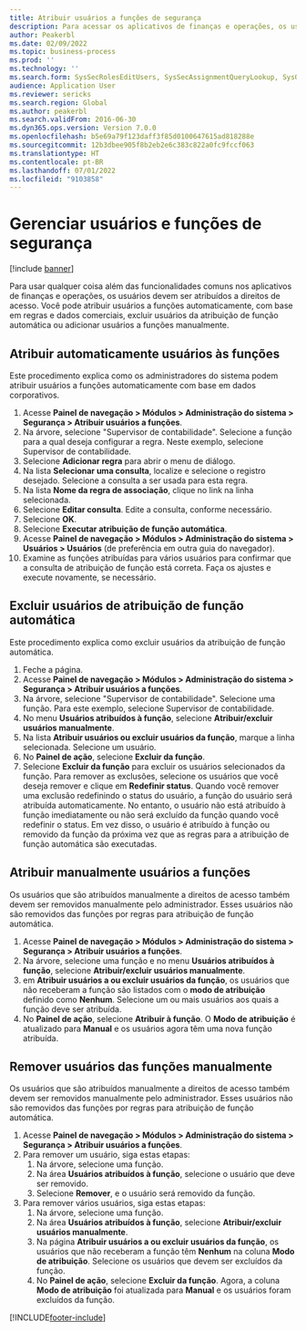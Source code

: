 ```yaml
---
title: Atribuir usuários a funções de segurança
description: Para acessar os aplicativos de finanças e operações, os usuários devem ser atribuídos a direitos de acesso.
author: Peakerbl
ms.date: 02/09/2022
ms.topic: business-process
ms.prod: ''
ms.technology: ''
ms.search.form: SysSecRolesEditUsers, SysSecAssignmentQueryLookup, SysQueryForm, SysSecRoleExcludeUsers
audience: Application User
ms.reviewer: sericks
ms.search.region: Global
ms.author: peakerbl
ms.search.validFrom: 2016-06-30
ms.dyn365.ops.version: Version 7.0.0
ms.openlocfilehash: b5e69a79f123daff3f85d0100647615ad818288e
ms.sourcegitcommit: 12b3dbee905f8b2eb2e6c383c822a0fc9fccf063
ms.translationtype: HT
ms.contentlocale: pt-BR
ms.lasthandoff: 07/01/2022
ms.locfileid: "9103858"
---
```

# <a name="manage-users-and-security-roles"></a>Gerenciar usuários e funções de segurança

[!include [banner](../../includes/banner.md)]

Para usar qualquer coisa além das funcionalidades comuns nos aplicativos de finanças e operações, os usuários devem ser atribuídos a direitos de acesso. Você pode atribuir usuários a funções automaticamente, com base em regras e dados comerciais, excluir usuários da atribuição de função automática ou adicionar usuários a funções manualmente.

## <a name="automatically-assign-users-to-roles"></a>Atribuir automaticamente usuários às funções
Este procedimento explica como os administradores do sistema podem atribuir usuários a funções automaticamente com base em dados corporativos. 
1. Acesse **Painel de navegação > Módulos > Administração do sistema > Segurança > Atribuir usuários a funções**.
2. Na árvore, selecione "Supervisor de contabilidade". Selecione a função para a qual deseja configurar a regra. Neste exemplo, selecione Supervisor de contabilidade. 
3. Selecione **Adicionar regra** para abrir o menu de diálogo.
4. Na lista **Selecionar uma consulta**, localize e selecione o registro desejado. Selecione a consulta a ser usada para esta regra.  
5. Na lista **Nome da regra de associação**, clique no link na linha selecionada.
6. Selecione **Editar consulta**. Edite a consulta, conforme necessário.  
7. Selecione **OK**.
8. Selecione **Executar atribuição de função automática**.
9. Acesse **Painel de navegação > Módulos > Administração do sistema > Usuários > Usuários** (de preferência em outra guia do navegador).
10. Examine as funções atribuídas para vários usuários para confirmar que a consulta de atribuição de função está correta. Faça os ajustes e execute novamente, se necessário.

## <a name="exclude-users-from-automatic-role-assignment"></a>Excluir usuários de atribuição de função automática
Este procedimento explica como excluir usuários da atribuição de função automática.

1. Feche a página.
2. Acesse **Painel de navegação > Módulos > Administração do sistema > Segurança > Atribuir usuários a funções**.
3. Na árvore, selecione "Supervisor de contabilidade". Selecione uma função. Para este exemplo, selecione Supervisor de contabilidade.  
4. No menu **Usuários atribuídos à função**, selecione **Atribuir/excluir usuários manualmente**.
5. Na lista **Atribuir usuários ou excluir usuários da função**, marque a linha selecionada. Selecione um usuário.  
6. No **Painel de ação**, selecione **Excluir da função**.
7. Selecione **Excluir da função** para excluir os usuários selecionados da função. Para remover as exclusões, selecione os usuários que você deseja remover e clique em **Redefinir status**. Quando você remover uma exclusão redefinindo o status do usuário, a função do usuário será atribuída automaticamente. No entanto, o usuário não está atribuído à função imediatamente ou não será excluído da função quando você redefinir o status. Em vez disso, o usuário é atribuído à função ou removido da função da próxima vez que as regras para a atribuição de função automática são executadas.  

## <a name="manually-assign-users-to-roles"></a>Atribuir manualmente usuários a funções
Os usuários que são atribuídos manualmente a direitos de acesso também devem ser removidos manualmente pelo administrador. Esses usuários não são removidos das funções por regras para atribuição de função automática.

1. Acesse **Painel de navegação > Módulos > Administração do sistema > Segurança > Atribuir usuários a funções**.
2. Na árvore, selecione uma função e no menu **Usuários atribuídos à função**, selecione **Atribuir/excluir usuários manualmente**.
4. em **Atribuir usuários a ou excluir usuários da função**, os usuários que não receberam a função são listados com o **modo de atribuição** definido como **Nenhum**. Selecione um ou mais usuários aos quais a função deve ser atribuída.
5. No **Painel de ação**, selecione **Atribuir à função**. O **Modo de atribuição** é atualizado para **Manual** e os usuários agora têm uma nova função atribuída.

## <a name="manually-remove-users-from-roles"></a>Remover usuários das funções manualmente
Os usuários que são atribuídos manualmente a direitos de acesso também devem ser removidos manualmente pelo administrador. Esses usuários não são removidos das funções por regras para atribuição de função automática.

1. Acesse **Painel de navegação > Módulos > Administração do sistema > Segurança > Atribuir usuários a funções**.
2. Para remover um usuário, siga estas etapas:
   1. Na árvore, selecione uma função. 
   2. Na área **Usuários atribuídos à função**, selecione o usuário que deve ser removido.
   3. Selecione **Remover**, e o usuário será removido da função.
3. Para remover vários usuários, siga estas etapas:
   1. Na árvore, selecione uma função. 
   2. Na área **Usuários atribuídos à função**, selecione **Atribuir/excluir usuários manualmente**.
   3. Na página **Atribuir usuários a ou excluir usuários da função**, os usuários que não receberam a função têm **Nenhum** na coluna **Modo de atribuição**. Selecione os usuários que devem ser excluídos da função.
   4. No **Painel de ação**, selecione **Excluir da função**. Agora, a coluna **Modo de atribuição** foi atualizada para **Manual** e os usuários foram excluídos da função.

[!INCLUDE[footer-include](../../../../includes/footer-banner.md)]

